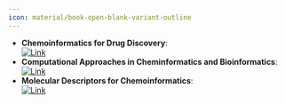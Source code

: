 ```yaml
---
icon: material/book-open-blank-variant-outline
---
```


- **Chemoinformatics for Drug Discovery**:   
	[![Link](https://img.shields.io/badge/Link-offline-red?style=for-the-badge&logo=xamarin&logoColor=red)](https://onlinelibrary.wiley.com/doi/book/10.1002/9781118742785) 
- **Computational Approaches in Cheminformatics and Bioinformatics**:   
	[![Link](https://img.shields.io/badge/Link-offline-red?style=for-the-badge&logo=xamarin&logoColor=red)](https://books.google.com/books/about/Computational_Approaches_in_Cheminformat.html?id=bLqV4rYQoYsC) 
- **Molecular Descriptors for Chemoinformatics**:   
	[![Link](https://img.shields.io/badge/Link-offline-red?style=for-the-badge&logo=xamarin&logoColor=red)](https://onlinelibrary.wiley.com/doi/book/10.1002/9783527628766) 
